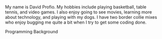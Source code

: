My name is David Profio. My hobbies include playing basketball, table tennis, and video games. I also enjoy going to see movies, learning more about technology, and playing with my dogs. I have two border collie mixes who enjoy bugging me quite a bit when I try to get some coding done.

Programming Background